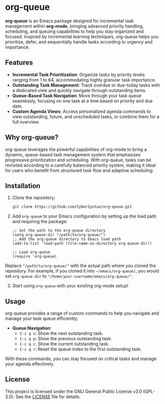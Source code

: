 # org-queue

**org-queue** is an Emacs package designed for incremental task management within **org-mode**, bringing advanced priority handling, scheduling, and queuing capabilities to help you stay organized and focused. Inspired by incremental learning techniques, org-queue helps you prioritize, defer, and sequentially handle tasks according to urgency and importance.

## Features

- **Incremental Task Prioritization**: Organize tasks by priority levels ranging from 1 to 64, accommodating highly granular task importance.
- **Outstanding Task Management**: Track overdue or due-today tasks with a dedicated view and quickly navigate through outstanding items.
- **Queue-Based Task Navigation**: Move through your task queue seamlessly, focusing on one task at a time based on priority and due date.
- **Custom Agenda Views**: Access personalized agenda commands to view outstanding, future, and unscheduled tasks, or combine them for a full overview.

## Why org-queue?

org-queue leverages the powerful capabilities of org-mode to bring a dynamic, queue-based task management system that emphasizes progressive prioritization and scheduling. With org-queue, tasks can be revisited according to a carefully balanced priority system, making it ideal for users who benefit from structured task flow and adaptive scheduling.

## Installation

1. Clone the repository:
    ```sh
    git clone https://github.com/CyberSyntax/org-queue.git
    ```

2. Add `org-queue` to your Emacs configuration by setting up the load path and requiring the package:
    ```emacs-lisp
    ;; Set the path to the org-queue directory
    (setq org-queue-dir "/path/to/org-queue/")
    ;; Add the org-queue directory to Emacs load path
    (add-to-list 'load-path (file-name-as-directory org-queue-dir))

    ;; Load org-queue
    (require 'org-queue)
    ```

Replace `"/path/to/org-queue/"` with the actual path where you cloned the repository. For example, if you cloned it into `~/emacs/org-queue/`, you would set `org-queue-dir` to `"/home/your-username/emacs/org-queue/"`.

3. Start using `org-queue` with your existing org-mode setup!

## Usage

org-queue provides a range of custom commands to help you navigate and manage your task queue efficiently:

- **Queue Navigation**:
  - `C-c q n`: Show the next outstanding task.
  - `C-c q p`: Show the previous outstanding task.
  - `C-c q c`: Show the current outstanding task.
  - `C-c q r`: Reset the queue index to the first outstanding task.

With these commands, you can stay focused on critical tasks and manage your agenda effectively.

## License

This project is licensed under the GNU General Public License v3.0 (GPL-3.0). See the [LICENSE](./LICENSE) file for details.
